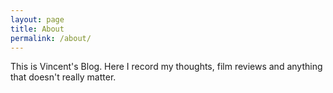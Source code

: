 ```yaml
---
layout: page
title: About
permalink: /about/
---
```


This is Vincent's Blog. Here I record my thoughts, film reviews and anything that doesn't really matter.
